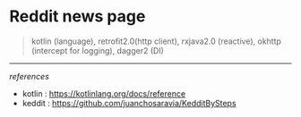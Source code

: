 
# Reddit news page 

> kotlin (language), retrofit2.0(http client), rxjava2.0 (reactive), okhttp (intercept for logging), dagger2 (DI)


***
_references_
* kotlin : https://kotlinlang.org/docs/reference
* keddit : https://github.com/juanchosaravia/KedditBySteps
